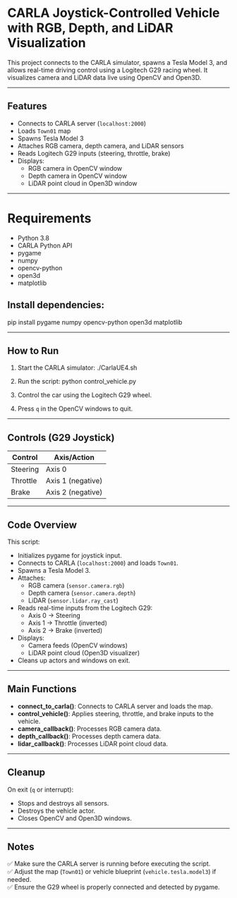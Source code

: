 # CARLA Joystick-Controlled Vehicle with RGB, Depth, and LiDAR Visualization

This project connects to the CARLA simulator, spawns a Tesla Model 3, and allows real-time driving control using a Logitech G29 racing wheel. It visualizes camera and LiDAR data live using OpenCV and Open3D.

---

## Features

- Connects to CARLA server (`localhost:2000`)
- Loads `Town01` map
- Spawns Tesla Model 3
- Attaches RGB camera, depth camera, and LiDAR sensors
- Reads Logitech G29 inputs (steering, throttle, brake)
- Displays:
    - RGB camera in OpenCV window
    - Depth camera in OpenCV window
    - LiDAR point cloud in Open3D window

---

# Requirements

- Python 3.8
- CARLA Python API
- pygame
- numpy
- opencv-python
- open3d
- matplotlib

## Install dependencies:
pip install pygame numpy opencv-python open3d matplotlib


---

## How to Run

1. Start the CARLA simulator: ./CarlaUE4.sh

2. Run the script: python control_vehicle.py


3. Control the car using the Logitech G29 wheel.

4. Press `q` in the OpenCV windows to quit.

---

## Controls (G29 Joystick)

| Control    | Axis/Action       |
|------------|-------------------|
| Steering   | Axis 0            |
| Throttle   | Axis 1 (negative) |
| Brake      | Axis 2 (negative) |

---

## Code Overview

This script:

- Initializes pygame for joystick input.
- Connects to CARLA (`localhost:2000`) and loads `Town01`.
- Spawns a Tesla Model 3.
- Attaches:
    - RGB camera (`sensor.camera.rgb`)
    - Depth camera (`sensor.camera.depth`)
    - LiDAR (`sensor.lidar.ray_cast`)
- Reads real-time inputs from the Logitech G29:
    - Axis 0 → Steering
    - Axis 1 → Throttle (inverted)
    - Axis 2 → Brake (inverted)
- Displays:
    - Camera feeds (OpenCV windows)
    - LiDAR point cloud (Open3D visualizer)
- Cleans up actors and windows on exit.

---

## Main Functions

- **connect_to_carla()**: Connects to CARLA server and loads the map.
- **control_vehicle()**: Applies steering, throttle, and brake inputs to the vehicle.
- **camera_callback()**: Processes RGB camera data.
- **depth_callback()**: Processes depth camera data.
- **lidar_callback()**: Processes LiDAR point cloud data.

---

## Cleanup

On exit (`q` or interrupt):
- Stops and destroys all sensors.
- Destroys the vehicle actor.
- Closes OpenCV and Open3D windows.

---

## Notes

✅ Make sure the CARLA server is running before executing the script.  
✅ Adjust the map (`Town01`) or vehicle blueprint (`vehicle.tesla.model3`) if needed.  
✅ Ensure the G29 wheel is properly connected and detected by pygame.




